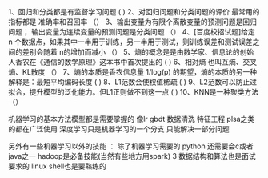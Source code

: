 1、回归和分类都是有监督学习问题   (  )
2、对回归问题和分类问题的评价 最常用的指标都是 准确率和召回率 （）
3、输出变量为有限个离散变量的预测问题是回归问题；
输出变量为连续变量的预测问题是分类问题 （）
4、[百度校招试题]给定 n 个数据点，如果其中一半用于训练，另一半用于测试，则训练误差和测试误差之间的差别会随着 n的增加而减小 （）
5、熵的概念是是由数学家、信息论的创始人香农在《通信的数学原理》这本书中首次提出的 ( )
6、相对熵  也叫互熵、交叉熵、KL散度 （）
7、熵的本质是香农信息量 1/log(p) 的期望，熵的本质的另一种解释是：最短平均编码长度   (  )
8、L1范数会使权值稀疏    (  )
9、L2范数可以防止过拟合，提升模型的泛化能力。但L1正则做不到这一点 (  )
10、KNN是一种聚类方法 （）


 机器学习的基本方法模型都是需要掌握的   像lr  gbdt  数据清洗  特征工程 plsa之类的都在广泛使用  深度学习只是机器学习的一个分支  只能解决一部分问题

 另外有一些机器学习以外的技能 ：
 除了机器学习需要的 python  还需要会c或者java之一   hadoop是必备技能(当然有些地方用spark)    3 数据结构和算法也是面试要求的  linux  shell也是要熟练的  
